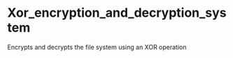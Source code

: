 # Xor_encryption_and_decryption_system
Encrypts and decrypts the file system using an XOR operation
